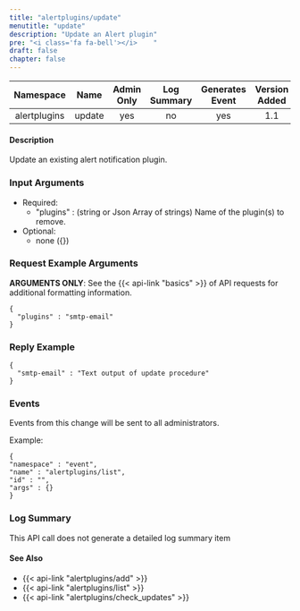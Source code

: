 ```yaml
---
title: "alertplugins/update"
menutitle: "update"
description: "Update an Alert plugin"
pre: "<i class='fa fa-bell'></i>	"
draft: false
chapter: false
---
```


| Namespace | Name | Admin Only | Log Summary | Generates Event | Version Added
|:----------------:|:--------:|:--------:|:--------:|:--------:|:---:|
| alertplugins | update | yes | no | yes | 1.1 |

#### Description
Update an existing alert notification plugin.

### Input Arguments
* Required:
   * "plugins" : (string or Json Array of strings) Name of the plugin(s) to remove.
* Optional:
   * none ({})


### Request Example Arguments
**ARGUMENTS ONLY**: See the {{< api-link "basics" >}} of API requests for additional formatting information.

```
{
  "plugins" : "smtp-email"
}
```

### Reply Example
```
{
  "smtp-email" : "Text output of update procedure"
}
```


### Events
Events from this change will be sent to all administrators.

Example:
```
{
"namespace" : "event",
"name" : "alertplugins/list",
"id" : "",
"args" : {}
}
```

### Log Summary
This API call does not generate a detailed log summary item


#### See Also
* {{< api-link "alertplugins/add" >}}
* {{< api-link "alertplugins/list" >}}
* {{< api-link "alertplugins/check_updates" >}}
